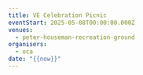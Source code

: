 ```yaml
---
title: VE Celebration Picnic
eventStart: 2025-05-08T00:00:00.000Z
venues:
  - peter-houseman-recreation-ground
organisers:
  - oca
date: "{{now}}"
---
```


